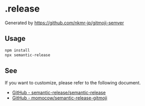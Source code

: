 # .release

Generated by https://github.com/nkmr-jp/gitmoji-semver

## Usage

```sh
npm install
npx semantic-release
```

## See

If you want to customize, please refer to the following document.

- [GitHub - semantic-release/semantic-release](https://github.com/semantic-release/semantic-release)
- [GitHub - momocow/semantic-release-gitmoji](https://github.com/momocow/semantic-release-gitmoji)